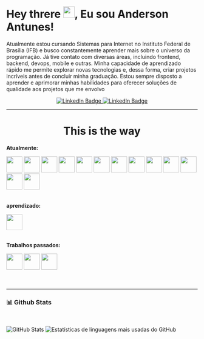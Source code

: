 <!--
**anderlim/anderlim** is a ✨ _special_ ✨ repository because its `README.md` (this file) appears on your GitHub profile.

Here are some ideas to get you started:

- 🔭 I’m currently working on ...
- 🌱 I’m currently learning ...
- 👯 I’m looking to collaborate on ...
- 🤔 I’m looking for help with ...
- 💬 Ask me about ...
- 📫 How to reach me: ...
- 😄 Pronouns: ...
- ⚡ Fun fact: ...
-->

<link rel="stylesheet" href="https://cdn.jsdelivr.net/gh/devicons/devicon@v2.15.1/devicon.min.css">

# Hey threre <img src="https://media.giphy.com/media/hvRJCLFzcasrR4ia7z/giphy.gif" width="30px"/>, Eu sou Anderson Antunes!

Atualmente estou cursando Sistemas para Internet no Instituto Federal de Brasília (IFB) e busco constantemente aprender mais sobre o universo da programação. Já tive contato com diversas áreas, incluindo frontend, backend, devops, mobile e outras. Minha capacidade de aprendizado rápido me permite explorar novas tecnologias e, dessa forma, criar projetos incríveis antes de concluir minha graduação. Estou sempre disposto a aprender e aprimorar minhas habilidades para oferecer soluções de qualidade aos projetos que me envolvo

<div align="center">
  <a href="https://www.linkedin.com/in/anderson-antunes-1628311ab/" target="_blank">
    <img src="https://img.shields.io/badge/LinkedIn-0077B5?style=for-the-badge&logo=linkedin&logoColor=white" alt="LinkedIn Badge">
  </a>
  <a href="https://www.instagram.com/anderson19lim/" target="_blank">
    <img src="https://img.shields.io/badge/Instagram-E4405F?style=for-the-badge&logo=instagram&logoColor=white" alt="LinkedIn Badge">
  </a>
</div>
  
---

<h1 align="center">This is the way</h1>

**Atualmente:**
<div>
  <img height ="42px" src="https://cdn.jsdelivr.net/gh/devicons/devicon/icons/javascript/javascript-original.svg" />
  <img height ="42px" src="https://cdn.jsdelivr.net/gh/devicons/devicon/icons/git/git-original.svg" />
  <img height ="42px" src="https://cdn.jsdelivr.net/gh/devicons/devicon/icons/bootstrap/bootstrap-original-wordmark.svg" />
  <img height ="42px" src="https://cdn.jsdelivr.net/gh/devicons/devicon/icons/html5/html5-original-wordmark.svg" />
  <img height ="42px" src="https://cdn.jsdelivr.net/gh/devicons/devicon/icons/vscode/vscode-original.svg" />
  <img height ="42px" src="https://cdn.jsdelivr.net/gh/devicons/devicon/icons/css3/css3-original-wordmark.svg" />
  <img height ="42px" src="https://cdn.jsdelivr.net/gh/devicons/devicon/icons/figma/figma-original.svg" />
  <img height ="42px" src="https://cdn.jsdelivr.net/gh/devicons/devicon/icons/jquery/jquery-original.svg" />
  <img height ="42px" src="https://cdn.jsdelivr.net/gh/devicons/devicon/icons/nodejs/nodejs-original.svg" />
  <img height ="42px" src="https://cdn.jsdelivr.net/gh/devicons/devicon/icons/flutter/flutter-original.svg" />
  <img height ="42px" src="https://cdn.jsdelivr.net/gh/devicons/devicon/icons/xcode/xcode-original.svg" />
  <img height ="42px" src="https://cdn.jsdelivr.net/gh/devicons/devicon/icons/androidstudio/androidstudio-original.svg" />
  <img height ="42px" src="https://cdn.jsdelivr.net/gh/devicons/devicon/icons/dart/dart-original-wordmark.svg" />
  
  
</div>
<br>

**aprendizado:**

<div>
  <img height ="42px" src="https://cdn.jsdelivr.net/gh/devicons/devicon/icons/mysql/mysql-original-wordmark.svg" />
  
</div>
<br>

**Trabalhos passados:**

<div>
  <img height ="42px" src="https://cdn.jsdelivr.net/gh/devicons/devicon/icons/java/java-original.svg" />
  <img height ="42px" src="https://cdn.jsdelivr.net/gh/devicons/devicon/icons/mongodb/mongodb-original-wordmark.svg" />
  <img height ="42px" src="https://cdn.jsdelivr.net/gh/devicons/devicon/icons/python/python-original.svg" />
</div>
<br>
<br>
  
---


### 📊 Github Stats
<br>
  
  ![GitHub Stats](https://github-readme-stats.vercel.app/api?username=ehomiguel&count_private=true&show_icons=true&theme=dracula)
  ![Estatísticas de linguagens mais usadas do GitHub](https://github-readme-stats.vercel.app/api/top-langs/?username=ehomiguel&layout=compact&count_private=true&show_icons=true&theme=dracula&langs_count=16)
  

